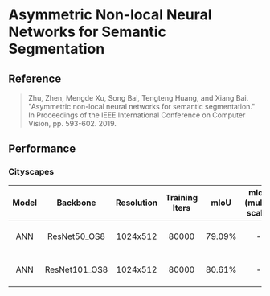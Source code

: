 # Asymmetric Non-local Neural Networks for Semantic Segmentation

## Reference

> Zhu, Zhen, Mengde Xu, Song Bai, Tengteng Huang, and Xiang Bai. "Asymmetric non-local neural networks for semantic segmentation." In Proceedings of the IEEE International Conference on Computer Vision, pp. 593-602. 2019.

## Performance

### Cityscapes

| Model | Backbone | Resolution | Training Iters | mIoU | mIoU (multi-scale) | Links |
|:-:|:-:|:-:|:-:|:-:|:-:|:-:|
|ANN|ResNet50_OS8|1024x512|80000|79.09%|-|[model](https://bj.bcebos.com/paddleseg/dygraph/cityscapes/ann_resnet50_os8_cityscapes_1024x512_80k/model.pdparams) \| [log](https://bj.bcebos.com/paddleseg/dygraph/cityscapes/ann_resnet50_os8_cityscapes_1024x512_80k/train.log) \| [vdl](https://paddlepaddle.org.cn/paddle/visualdl/service/app?id=b849c8e06b6ccd33514d436635b9e102)|
|ANN|ResNet101_OS8|1024x512|80000|80.61%|-|[model](https://bj.bcebos.com/paddleseg/dygraph/cityscapes/ann_resnet101_os8_cityscapes_1024x512_80k/model.pdparams) \| [log](https://bj.bcebos.com/paddleseg/dygraph/cityscapes/ann_resnet101_os8_cityscapes_1024x512_80k/train.log) \| [vdl](https://paddlepaddle.org.cn/paddle/visualdl/service/app?id=ed1cb9321385f1480dda418db71bd4c0)|
